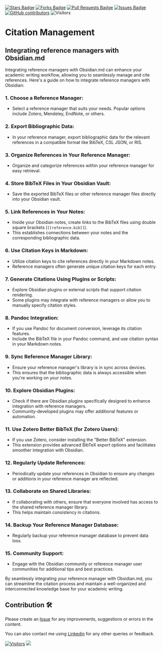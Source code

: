 <a href="https://github.com/drshahizan/obsidian/stargazers"><img src="https://img.shields.io/github/stars/drshahizan/obsidian" alt="Stars Badge"/></a>
<a href="https://github.com/drshahizan/obsidian/network/members"><img src="https://img.shields.io/github/forks/drshahizan/obsidian" alt="Forks Badge"/></a>
<a href="https://github.com/drshahizan/obsidian/pulls"><img src="https://img.shields.io/github/issues-pr/drshahizan/obsidian" alt="Pull Requests Badge"/></a>
<a href="https://github.com/drshahizan/obsidian"><img src="https://img.shields.io/github/issues/drshahizan/obsidian" alt="Issues Badge"/></a>
<a href="https://github.com/drshahizan/obsidian/graphs/contributors"><img alt="GitHub contributors" src="https://img.shields.io/github/contributors/drshahizan/obsidian?color=2b9348"></a>
![Visitors](https://api.visitorbadge.io/api/visitors?path=https%3A%2F%2Fgithub.com%2Fdrshahizan%2obsidian&labelColor=%23d9e3f0&countColor=%23697689&style=flat)

# Citation Management

## Integrating reference managers with Obsidian.md

Integrating reference managers with Obsidian.md can enhance your academic writing workflow, allowing you to seamlessly manage and cite references. Here's a guide on how to integrate reference managers with Obsidian:

### 1. **Choose a Reference Manager:**
   - Select a reference manager that suits your needs. Popular options include Zotero, Mendeley, EndNote, or others.

### 2. **Export Bibliographic Data:**
   - In your reference manager, export bibliographic data for the relevant references in a compatible format like BibTeX, CSL JSON, or RIS.

### 3. **Organize References in Your Reference Manager:**
   - Organize and categorize references within your reference manager for easy retrieval.

### 4. **Store BibTeX Files in Your Obsidian Vault:**
   - Save the exported BibTeX files or other reference manager files directly into your Obsidian vault.

### 5. **Link References in Your Notes:**
   - Inside your Obsidian notes, create links to the BibTeX files using double square brackets (`[[reference.bib]]`).
   - This establishes connections between your notes and the corresponding bibliographic data.

### 6. **Use Citation Keys in Markdown:**
   - Utilize citation keys to cite references directly in your Markdown notes.
   - Reference managers often generate unique citation keys for each entry.

### 7. **Generate Citations Using Plugins or Scripts:**
   - Explore Obsidian plugins or external scripts that support citation rendering.
   - Some plugins may integrate with reference managers or allow you to manually specify citation styles.

### 8. **Pandoc Integration:**
   - If you use Pandoc for document conversion, leverage its citation features.
   - Include the BibTeX file in your Pandoc command, and use citation syntax in your Markdown notes.

### 9. **Sync Reference Manager Library:**
   - Ensure your reference manager's library is in sync across devices.
   - This ensures that the bibliographic data is always accessible when you're working on your notes.

### 10. **Explore Obsidian Plugins:**
   - Check if there are Obsidian plugins specifically designed to enhance integration with reference managers.
   - Community-developed plugins may offer additional features or automation.

### 11. **Use Zotero Better BibTeX (for Zotero Users):**
   - If you use Zotero, consider installing the "Better BibTeX" extension.
   - This extension provides advanced BibTeX export options and facilitates smoother integration with Obsidian.

### 12. **Regularly Update References:**
   - Periodically update your references in Obsidian to ensure any changes or additions in your reference manager are reflected.

### 13. **Collaborate on Shared Libraries:**
   - If collaborating with others, ensure that everyone involved has access to the shared reference manager library.
   - This helps maintain consistency in citations.

### 14. **Backup Your Reference Manager Database:**
   - Regularly backup your reference manager database to prevent data loss.

### 15. **Community Support:**
   - Engage with the Obsidian community or reference manager user communities for additional tips and best practices.

By seamlessly integrating your reference manager with Obsidian.md, you can streamline the citation process and maintain a well-organized and interconnected knowledge base for your academic writing.

## Contribution 🛠️
Please create an [Issue](https://github.com/drshahizan/obsidian/issues) for any improvements, suggestions or errors in the content.

You can also contact me using [Linkedin](https://www.linkedin.com/in/drshahizan/) for any other queries or feedback.

[![Visitors](https://api.visitorbadge.io/api/visitors?path=https%3A%2F%2Fgithub.com%2Fdrshahizan&labelColor=%23697689&countColor=%23555555&style=plastic)](https://visitorbadge.io/status?path=https%3A%2F%2Fgithub.com%2Fdrshahizan)
![](https://hit.yhype.me/github/profile?user_id=81284918)


